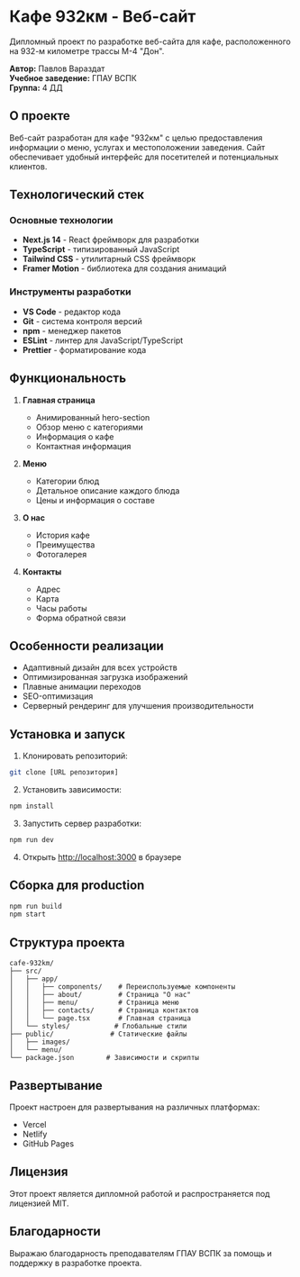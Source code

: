# Кафе 932км - Веб-сайт

Дипломный проект по разработке веб-сайта для кафе, расположенного на 932-м километре трассы М-4 "Дон".

**Автор:** Павлов Вараздат  
**Учебное заведение:** ГПАУ ВСПК  
**Группа:** 4 ДД

## О проекте

Веб-сайт разработан для кафе "932км" с целью предоставления информации о меню, услугах и местоположении заведения. Сайт обеспечивает удобный интерфейс для посетителей и потенциальных клиентов.

## Технологический стек

### Основные технологии
- **Next.js 14** - React фреймворк для разработки
- **TypeScript** - типизированный JavaScript
- **Tailwind CSS** - утилитарный CSS фреймворк
- **Framer Motion** - библиотека для создания анимаций

### Инструменты разработки
- **VS Code** - редактор кода
- **Git** - система контроля версий
- **npm** - менеджер пакетов
- **ESLint** - линтер для JavaScript/TypeScript
- **Prettier** - форматирование кода

## Функциональность

1. **Главная страница**
   - Анимированный hero-section
   - Обзор меню с категориями
   - Информация о кафе
   - Контактная информация

2. **Меню**
   - Категории блюд
   - Детальное описание каждого блюда
   - Цены и информация о составе

3. **О нас**
   - История кафе
   - Преимущества
   - Фотогалерея

4. **Контакты**
   - Адрес
   - Карта
   - Часы работы
   - Форма обратной связи

## Особенности реализации

- Адаптивный дизайн для всех устройств
- Оптимизированная загрузка изображений
- Плавные анимации переходов
- SEO-оптимизация
- Серверный рендеринг для улучшения производительности

## Установка и запуск

1. Клонировать репозиторий:
```bash
git clone [URL репозитория]
```

2. Установить зависимости:
```bash
npm install
```

3. Запустить сервер разработки:
```bash
npm run dev
```

4. Открыть [http://localhost:3000](http://localhost:3000) в браузере

## Сборка для production

```bash
npm run build
npm start
```

## Структура проекта

```
cafe-932km/
├── src/
│   ├── app/
│   │   ├── components/    # Переиспользуемые компоненты
│   │   ├── about/         # Страница "О нас"
│   │   ├── menu/          # Страница меню
│   │   ├── contacts/      # Страница контактов
│   │   └── page.tsx       # Главная страница
│   └── styles/           # Глобальные стили
├── public/              # Статические файлы
│   ├── images/
│   └── menu/
└── package.json        # Зависимости и скрипты
```

## Развертывание

Проект настроен для развертывания на различных платформах:
- Vercel
- Netlify
- GitHub Pages

## Лицензия

Этот проект является дипломной работой и распространяется под лицензией MIT.

## Благодарности

Выражаю благодарность преподавателям ГПАУ ВСПК за помощь и поддержку в разработке проекта.

